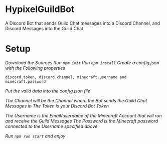 # HypixelGuildBot
A Discord Bot that sends Guild Chat messages into a Discord Channel, and Discord Messages into the Guild Chat

# Setup

*Download the Sources*
*Run `npm init`*
*Run `npm install`*
*Create a config.json with the Following properties*

``discord.token, discord.channel, minecraft.username and minecraft.password``

*Put the valid data into the config.json file*

*The Channel will be the Channel where the Bot sends the Guild Chat Messages in*
*The Token is your Discord Bot Token*

*The Username is the Email/username of the Minecraft Account that will run and receive the Guild Messages*
*The Password is the Minecraft password connected to the Username specified above*

*Run `npm run start` and enjoy*
